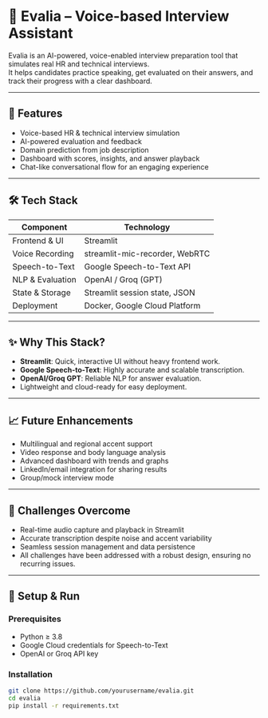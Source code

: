 # 🎤 Evalia – Voice-based Interview Assistant

Evalia is an AI-powered, voice-enabled interview preparation tool that simulates real HR and technical interviews.  
It helps candidates practice speaking, get evaluated on their answers, and track their progress with a clear dashboard.

---

## 🚀 Features
- Voice-based HR & technical interview simulation
- AI-powered evaluation and feedback
- Domain prediction from job description
- Dashboard with scores, insights, and answer playback
- Chat-like conversational flow for an engaging experience

---

## 🛠️ Tech Stack
| Component                  | Technology                     |
|----------------------------|--------------------------------|
| Frontend & UI              | Streamlit                      |
| Voice Recording            | streamlit-mic-recorder, WebRTC |
| Speech-to-Text             | Google Speech-to-Text API      |
| NLP & Evaluation           | OpenAI / Groq (GPT)            |
| State & Storage            | Streamlit session state, JSON  |
| Deployment                 | Docker, Google Cloud Platform  |

---

## ✨ Why This Stack?
- **Streamlit**: Quick, interactive UI without heavy frontend work.
- **Google Speech-to-Text**: Highly accurate and scalable transcription.
- **OpenAI/Groq GPT**: Reliable NLP for answer evaluation.
- Lightweight and cloud-ready for easy deployment.

---

## 📈 Future Enhancements
- Multilingual and regional accent support
- Video response and body language analysis
- Advanced dashboard with trends and graphs
- LinkedIn/email integration for sharing results
- Group/mock interview mode

---

## 🧪 Challenges Overcome
- Real-time audio capture and playback in Streamlit
- Accurate transcription despite noise and accent variability
- Seamless session management and data persistence
- All challenges have been addressed with a robust design, ensuring no recurring issues.

---

## 🔧 Setup & Run

### Prerequisites
- Python ≥ 3.8
- Google Cloud credentials for Speech-to-Text
- OpenAI or Groq API key

### Installation
```bash
git clone https://github.com/yourusername/evalia.git
cd evalia
pip install -r requirements.txt
